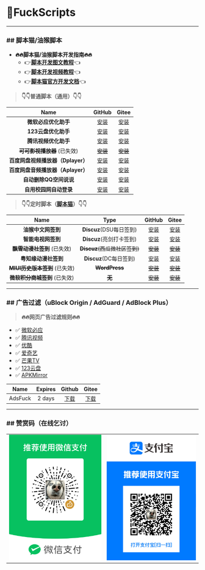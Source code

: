 # 🌈FuckScripts

---

### \#\# 脚本猫/油猴脚本

+ **🔥🔥脚本猫/油猴脚本开发指南🔥🔥**
  + 👉[**脚本开发图文教程**](https://learn.scriptcat.org)👈
  + 👉[**脚本开发视频教程**](https://www.bilibili.com/video/BV1gT4y1N7zy)👈
  + 👉[**脚本猫官方开发文档**](https://docs.scriptcat.org/docs/dev)👈

> **👇👇普通脚本（通用）👇👇**

| Name | GitHub | Gitee |
|:---:|:---:|:---:|
| **微软必应优化助手** | [安装](https://raw.githubusercontent.com/geoisam/FuckScripts/main/微软必应优化助手.user.js) | [安装](https://gitee.com/geoisam/FuckScripts/raw/main/微软必应优化助手.user.js) |
| **123云盘优化助手** | [安装](https://raw.githubusercontent.com/geoisam/FuckScripts/main/123云盘优化助手.user.js) | [安装](https://gitee.com/geoisam/FuckScripts/raw/main/123云盘优化助手.user.js) |
| **腾讯视频优化助手** | [安装](https://raw.githubusercontent.com/geoisam/FuckScripts/main/腾讯视频优化助手.user.js) | [安装](https://gitee.com/geoisam/FuckScripts/raw/main/腾讯视频优化助手.user.js) |
| ~~**可可影视播放器**~~ (已失效) | [~~安装~~](https://raw.githubusercontent.com/geoisam/FuckScripts/main/可可影视播放器.user.js) | [~~安装~~](https://gitee.com/geoisam/FuckScripts/raw/main/可可影视播放器.user.js) |
| **百度网盘视频播放器（Dplayer）** | [安装](https://raw.githubusercontent.com/geoisam/FuckScripts/main/BD网盘视频播放器（改）.user.js) | [安装](https://gitee.com/geoisam/FuckScripts/raw/main/BD网盘视频播放器（改）.user.js) |
| **百度网盘音频播放器（Aplayer）** | [安装](https://raw.githubusercontent.com/geoisam/FuckScripts/main/百度网盘音频播放器（改）.user.js) | [安装](https://gitee.com/geoisam/FuckScripts/raw/main/百度网盘音频播放器（改）.user.js) |
| **自动删除QQ空间说说** | [安装](https://raw.githubusercontent.com/geoisam/FuckScripts/main/自动删除QQ空间说说.user.js) | [安装](https://gitee.com/geoisam/FuckScripts/raw/main/自动删除QQ空间说说.user.js) |
| **自用校园网自动登录** | [安装](https://raw.githubusercontent.com/geoisam/FuckScripts/main/自用校园网自动登录.user.js) | [安装](https://gitee.com/geoisam/FuckScripts/raw/main/自用校园网自动登录.user.js) |

> **👇👇定时脚本（[脚本猫](https://docs.scriptcat.org)）👇👇**

| Name | Type | GitHub | Gitee |
|:---:|:---:|:---:|:---:|
| **油猴中文网签到** | **Discuz**(DSU每日签到) | [安装](https://raw.githubusercontent.com/geoisam/FuckScripts/main/油猴中文网签到.user.js) | [安装](https://gitee.com/geoisam/FuckScripts/raw/main/油猴中文网签到.user.js) |
| **智能电视网签到** | **Discuz**(亮剑打卡签到) | [安装](https://raw.githubusercontent.com/geoisam/FuckScripts/main/智能电视网签到.user.js) | [安装](https://gitee.com/geoisam/FuckScripts/raw/main/智能电视网签到.user.js) |
| ~~**飘雪动漫社签到**~~ (已失效) | ~~**Discuz**(西瓜微社区签到)~~ | ~~[安装](https://raw.githubusercontent.com/geoisam/FuckScripts/main/飘雪动漫社签到.user.js)~~ | ~~[安装](https://gitee.com/geoisam/FuckScripts/raw/main/飘雪动漫社签到.user.js)~~ |
| **粤知缘动漫社签到** | **Discuz**(DC每日签到) | [安装](https://raw.githubusercontent.com/geoisam/FuckScripts/main/粤知缘动漫社签到.user.js) | [安装](https://gitee.com/geoisam/FuckScripts/raw/main/粤知缘动漫社签到.user.js) |
| ~~**MIUI历史版本签到**~~ (已失效) | ~~**WordPress**~~ | ~~[安装](https://raw.githubusercontent.com/geoisam/FuckScripts/main/MIUI历史版本签到.user.js)~~ | ~~[安装](https://gitee.com/geoisam/FuckScripts/raw/main/MIUI历史版本签到.user.js)~~ |
| ~~**微软积分商城签到**~~ (已失效) | ~~**无**~~ | ~~[安装](https://raw.githubusercontent.com/geoisam/FuckScripts/main/微软积分商城签到.user.js)~~ | ~~[安装](https://gitee.com/geoisam/FuckScripts/raw/main/微软积分商城签到.user.js)~~ |

---

### \#\# 广告过滤（uBlock Origin / AdGuard / AdBlock Plus）

> **🔥🔥网页广告过滤规则🔥🔥**

- ✅ [微软必应](https://bing.com)
- ✅ [腾讯视频](https://v.qq.com)
- ✅ [优酷](https://youku.com)
- ✅ [爱奇艺](https://iqiyi.com)
- ✅ [芒果TV](https://mgtv.com)
- ✅ [123云盘](https://123pan.com)
- ✅ [APKMirror](https://apkmirror.com)

| Name | Expires | Github | Gitee |
|:---:|:---:|:---:|:---:|
| AdsFuck | 2 days | [下载](https://raw.githubusercontent.com/geoisam/FuckScripts/main/adsfuck.txt) | [下载](https://gitee.com/geoisam/FuckScripts/raw/main/adsfuck.txt) |

---

### \#\# 赞赏码（在线乞讨）

<table>
<tr>
<td><a>
<img src="./images/tenpay.png">
</a></td>
<td><a>
<img src="./images/alipay.png">
</a></td>
</tr>
</table>
